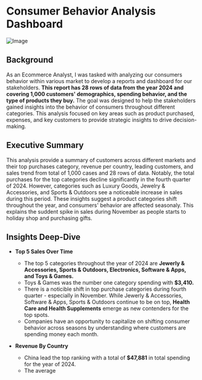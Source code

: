 # Consumer Behavior Analysis Dashboard

![Image](https://github.com/user-attachments/assets/b2b0a43b-7a73-4ab3-80af-7ebe67cc784d)

## Background
As an Ecommerce Analyst, I was tasked with analyzing our consumers behavior within various market to develop a reports and dashboard for our stakeholders. **This report has 28 rows of data from the year 2024 and covering 1,000 customers' demographics, spending behavior, and the type of products they buy.** The goal was designed to help the stakeholders gained insights into the behavior of consumers throughout different categories. This analysis focused on key areas such as product purchased, expenses, and key customers to provide strategic insights to drive decision-making.
## Executive Summary
This analysis provide a summary of customers across different markets and their top purchases category, revenue per country, leading customers, and sales trend from total of 1,000 cases and 28 rows of data. Notably, the total purchases for the top categories decline significantly in the fourth quarter of 2024. However, categories such as Luxury Goods, Jewelry & Accessories, and Sports & Outdoors see a noticeable increase in sales during this period. These insights suggest a product categories shift throughout the year, and consumers' behavior are affected seasonaly. This explains the suddent spike in sales during November as people starts to holiday shop and purchasing gifts.
## Insights Deep-Dive
- **Top 5 Sales Over Time**

  - The top 5 categories throughout the year of 2024 are **Jewerly & Accessories, Sports & Outdoors, Electronics, Software & Apps, and Toys & Games.**
  - Toys & Games was the number one category spending with **$3,410.**
  - There is a noticible shift in top purchase categories during fourth quarter - especially in November. While Jewerly & Accessories, Software & Apps, Sports & Outdoors continue to be on top, **Health Care and Health Supplements** emerge as new contenders for the top spots.
  - Companies have an opportunity to capitalize on shifting consumer behavior across seasons by understanding where customers are spending money each month.

- **Revenue By Country**

  - China lead the top ranking with a total of **$47,881** in total spending for the year of 2024.
  - The average 
